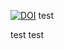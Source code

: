 [![DOI](https://sandbox.zenodo.org/badge/739558303.svg)](https://sandbox.zenodo.org/doi/10.5072/zenodo.20788)
test

test
test
